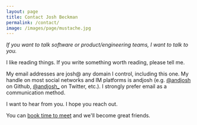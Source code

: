 ```yaml
---
layout: page
title: Contact Josh Beckman
permalink: /contact/
image: /images/page/mustache.jpg
---
```

_If you want to talk software or product/engineering teams, I want to talk to you._

I like reading things. If you write something worth reading, please tell me.

My email addresses are josh@ any domain I control, including this one. My handle on most social networks and IM platforms is andjosh (e.g. [@andjosh](//github.com/andjosh) on Github, [@andjosh_](//twitter.com/andjosh_) on Twitter, etc.). I strongly prefer email as a communication method. 

I want to hear from you. I hope you reach out.

You can [book time to meet](//calendly.com/andjosh/30min) and we'll become great friends.
